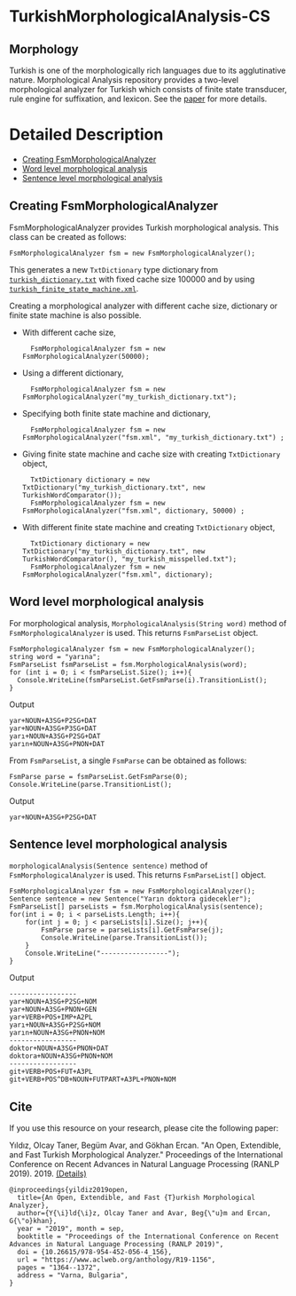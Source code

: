 # TurkishMorphologicalAnalysis-CS

## Morphology
Turkish is one of the morphologically rich languages due to its agglutinative nature. Morphological Analysis repository provides a two-level morphological analyzer for Turkish which consists of finite state transducer, rule engine for suffixation, and lexicon. See the [paper](https://www.aclweb.org/anthology/R19-1156/) for more details. 

Detailed Description
============
+ [Creating FsmMorphologicalAnalyzer](#creating-fsmmorphologicalanalyzer)
+ [Word level morphological analysis](#word-level-morphological-analysis)
+ [Sentence level morphological analysis](#sentence-level-morphological-analysis)

## Creating FsmMorphologicalAnalyzer 

FsmMorphologicalAnalyzer provides Turkish morphological analysis. This class can be created as follows:

    FsmMorphologicalAnalyzer fsm = new FsmMorphologicalAnalyzer();
    
This generates a new `TxtDictionary` type dictionary from [`turkish_dictionary.txt`](https://github.com/olcaytaner/Dictionary/tree/master/src/main/resources) with fixed cache size 100000 and by using [`turkish_finite_state_machine.xml`](https://github.com/olcaytaner/MorphologicalAnalysis/tree/master/src/main/resources). 

Creating a morphological analyzer with different cache size, dictionary or finite state machine is also possible. 
* With different cache size, 

        FsmMorphologicalAnalyzer fsm = new FsmMorphologicalAnalyzer(50000);   

* Using a different dictionary,

        FsmMorphologicalAnalyzer fsm = new FsmMorphologicalAnalyzer("my_turkish_dictionary.txt");   

* Specifying both finite state machine and dictionary, 

        FsmMorphologicalAnalyzer fsm = new FsmMorphologicalAnalyzer("fsm.xml", "my_turkish_dictionary.txt") ;      
    
* Giving finite state machine and cache size with creating `TxtDictionary` object, 
        
        TxtDictionary dictionary = new TxtDictionary("my_turkish_dictionary.txt", new TurkishWordComparator());
        FsmMorphologicalAnalyzer fsm = new FsmMorphologicalAnalyzer("fsm.xml", dictionary, 50000) ;
    
* With different finite state machine and creating `TxtDictionary` object,
       
        TxtDictionary dictionary = new TxtDictionary("my_turkish_dictionary.txt", new TurkishWordComparator(), "my_turkish_misspelled.txt");
        FsmMorphologicalAnalyzer fsm = new FsmMorphologicalAnalyzer("fsm.xml", dictionary);

## Word level morphological analysis

For morphological analysis,  `MorphologicalAnalysis(String word)` method of `FsmMorphologicalAnalyzer` is used. This returns `FsmParseList` object. 


    FsmMorphologicalAnalyzer fsm = new FsmMorphologicalAnalyzer();
    string word = "yarına";
    FsmParseList fsmParseList = fsm.MorphologicalAnalysis(word);
    for (int i = 0; i < fsmParseList.Size(); i++){
      Console.WriteLine(fsmParseList.GetFsmParse(i).TransitionList();
    } 
      
Output

    yar+NOUN+A3SG+P2SG+DAT
    yar+NOUN+A3SG+P3SG+DAT
    yarı+NOUN+A3SG+P2SG+DAT
    yarın+NOUN+A3SG+PNON+DAT
    
From `FsmParseList`, a single `FsmParse` can be obtained as follows:

    FsmParse parse = fsmParseList.GetFsmParse(0);
    Console.WriteLine(parse.TransitionList();   
    
Output    
    
    yar+NOUN+A3SG+P2SG+DAT
    
## Sentence level morphological analysis
`morphologicalAnalysis(Sentence sentence)` method of `FsmMorphologicalAnalyzer` is used. This returns `FsmParseList[]` object. 

    FsmMorphologicalAnalyzer fsm = new FsmMorphologicalAnalyzer();
    Sentence sentence = new Sentence("Yarın doktora gidecekler");
    FsmParseList[] parseLists = fsm.MorphologicalAnalysis(sentence);
    for(int i = 0; i < parseLists.Length; i++){
        for(int j = 0; j < parseLists[i].Size(); j++){
            FsmParse parse = parseLists[i].GetFsmParse(j);
            Console.WriteLine(parse.TransitionList());
        }
        Console.WriteLine("-----------------");
    }
    
Output
    
    -----------------
    yar+NOUN+A3SG+P2SG+NOM
    yar+NOUN+A3SG+PNON+GEN
    yar+VERB+POS+IMP+A2PL
    yarı+NOUN+A3SG+P2SG+NOM
    yarın+NOUN+A3SG+PNON+NOM
    -----------------
    doktor+NOUN+A3SG+PNON+DAT
    doktora+NOUN+A3SG+PNON+NOM
    -----------------
    git+VERB+POS+FUT+A3PL
    git+VERB+POS^DB+NOUN+FUTPART+A3PL+PNON+NOM

## Cite
If you use this resource on your research, please cite the following paper: 

Yıldız, Olcay Taner, Begüm Avar, and Gökhan Ercan. "An Open, Extendible, and Fast Turkish Morphological Analyzer." Proceedings of the International Conference on Recent Advances in Natural Language Processing (RANLP 2019). 2019. [(Details)](https://www.aclweb.org/anthology/R19-1156/)
```
@inproceedings{yildiz2019open,
  title={An Open, Extendible, and Fast {T}urkish Morphological Analyzer},
  author={Y{\i}ld{\i}z, Olcay Taner and Avar, Beg{\"u}m and Ercan, G{\"o}khan},
  year = "2019", month = sep,
  booktitle = "Proceedings of the International Conference on Recent Advances in Natural Language Processing (RANLP 2019)",
  doi = {10.26615/978-954-452-056-4_156},
  url = "https://www.aclweb.org/anthology/R19-1156",
  pages = "1364--1372",
  address = "Varna, Bulgaria",
}
